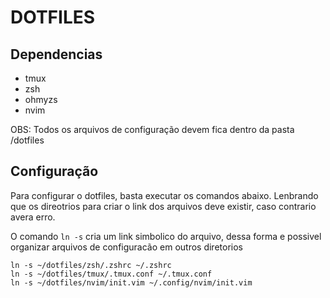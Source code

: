 # DOTFILES

## Dependencias
 - tmux
 - zsh
 - ohmyzs
 - nvim

OBS: Todos os arquivos de configuração devem fica dentro da pasta /dotfiles

## Configuração

Para configurar o dotfiles, basta executar os comandos abaixo.
Lenbrando que os direotrios para criar o link dos arquivos deve existir, caso contrario
avera erro.

O comando ``ln -s`` cria um link simbolico do arquivo, dessa forma e possivel organizar arquivos
de configuracão em outros diretorios

```
ln -s ~/dotfiles/zsh/.zshrc ~/.zshrc
ln -s ~/dotfiles/tmux/.tmux.conf ~/.tmux.conf
ln -s ~/dotfiles/nvim/init.vim ~/.config/nvim/init.vim
```

